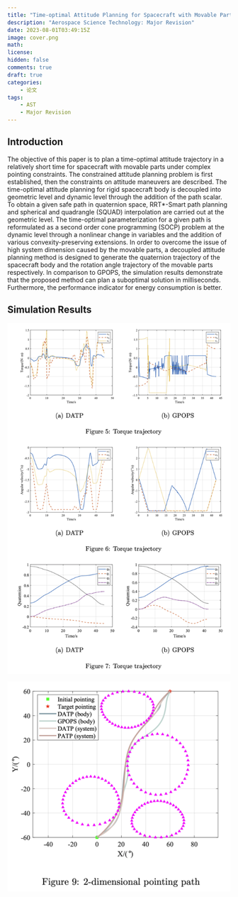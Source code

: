 ```yaml
---
title: "Time-optimal Attitude Planning for Spacecraft with Movable Parts Using Second Order Cone Programming"
description: "Aerospace Science Technology: Major Revision"
date: 2023-08-01T03:49:15Z
image: cover.png
math: 
license: 
hidden: false
comments: true
draft: true
categories:
    - 论文
tags:
    - AST
    - Major Revision
---
```


## Introduction

The objective of this paper is to plan a time-optimal attitude trajectory
in a relatively short time for spacecraft with movable parts under complex
pointing constraints. The constrained attitude planning problem is first established, then the constraints on attitude maneuvers are described. The
time-optimal attitude planning for rigid spacecraft body is decoupled into
geometric level and dynamic level through the addition of the path scalar.
To obtain a given safe path in quaternion space, RRT*-Smart path planning and spherical and quadrangle (SQUAD) interpolation are carried out
at the geometric level. The time-optimal parameterization for a given path
is reformulated as a second order cone programming (SOCP) problem at
the dynamic level through a nonlinear change in variables and the addition
of various convexity-preserving extensions. In order to overcome the issue
of high system dimension caused by the movable parts, a decoupled attitude planning method is designed to generate the quaternion trajectory of
the spacecraft body and the rotation angle trajectory of the movable parts
respectively. In comparison to GPOPS, the simulation results demonstrate
that the proposed method can plan a suboptimal solution in milliseconds.
Furthermore, the performance indicator for energy consumption is better.

## Simulation Results

![Alt text](traj.png)

![Alt text](path_compare.png)
